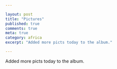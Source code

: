 ```yaml
---

layout: post
title: "Pictures"
published: true
comments: true
meta: true
category: africa
excerpt: "Added more picts today to the album."

---
```


Added more picts today to the album.